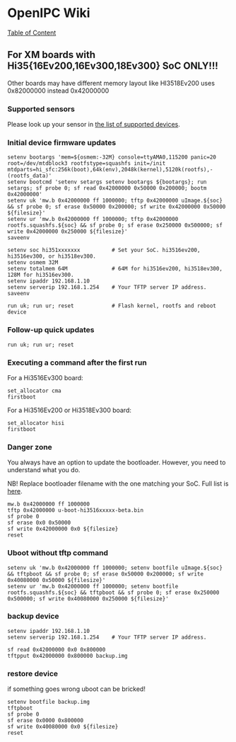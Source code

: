 # OpenIPC Wiki
[Table of Content](index.md)

For XM boards with Hi35{16Ev200,16Ev300,18Ev300} SoC ONLY!!!
------------------------------------------------------------

Other boards may have different memory layout like HI3518Ev200
uses 0x82000000 instead 0x42000000

### Supported sensors

Please look up your sensor in [the list of supported devices][1].

### Initial device firmware updates

```
setenv bootargs 'mem=${osmem:-32M} console=ttyAMA0,115200 panic=20 root=/dev/mtdblock3 rootfstype=squashfs init=/init mtdparts=hi_sfc:256k(boot),64k(env),2048k(kernel),5120k(rootfs),-(rootfs_data)'
setenv bootcmd 'setenv setargs setenv bootargs ${bootargs}; run setargs; sf probe 0; sf read 0x42000000 0x50000 0x200000; bootm 0x42000000'
setenv uk 'mw.b 0x42000000 ff 1000000; tftp 0x42000000 uImage.${soc} && sf probe 0; sf erase 0x50000 0x200000; sf write 0x42000000 0x50000 ${filesize}'
setenv ur 'mw.b 0x42000000 ff 1000000; tftp 0x42000000 rootfs.squashfs.${soc} && sf probe 0; sf erase 0x250000 0x500000; sf write 0x42000000 0x250000 ${filesize}'
saveenv

setenv soc hi351xxxxxxx          # Set your SoC. hi3516ev200, hi3516ev300, or hi3518ev300.
setenv osmem 32M
setenv totalmem 64M              # 64M for hi3516ev200, hi3518ev300, 128M for hi3516ev300.
setenv ipaddr 192.168.1.10
setenv serverip 192.168.1.254    # Your TFTP server IP address.
saveenv

run uk; run ur; reset            # Flash kernel, rootfs and reboot device
```

### Follow-up quick updates

```
run uk; run ur; reset
```

### Executing a command after the first run

For a Hi3516Ev300 board:
```
set_allocator cma
firstboot
```

For a Hi3516Ev200 or Hi3518Ev300 board:
```
set_allocator hisi
firstboot
```

### Danger zone

You always have an option to update the bootloader. However, you need to
understand what you do.

NB! Replace bootloader filename with the one matching your SoC. 
Full list is [here](https://github.com/OpenIPC/firmware/releases/tag/latest).

```
mw.b 0x42000000 ff 1000000
tftp 0x42000000 u-boot-hi3516xxxxx-beta.bin
sf probe 0
sf erase 0x0 0x50000
sf write 0x42000000 0x0 ${filesize}
reset
```

[1]: guide-supported-devices.md


### Uboot without tftp command

```
setenv uk 'mw.b 0x42000000 ff 1000000; setenv bootfile uImage.${soc} && tftpboot && sf probe 0; sf erase 0x50000 0x200000; sf write 0x40080000 0x50000 ${filesize}'
setenv ur 'mw.b 0x42000000 ff 1000000; setenv bootfile rootfs.squashfs.${soc} && tftpboot && sf probe 0; sf erase 0x250000 0x500000; sf write 0x40080000 0x250000 ${filesize}'
```


### backup device

```
setenv ipaddr 192.168.1.10
setenv serverip 192.168.1.254    # Your TFTP server IP address.

sf read 0x42000000 0x0 0x800000
tftpput 0x42000000 0x800000 backup.img
```


### restore device

if something goes wrong uboot can be bricked!

```
setenv bootfile backup.img
tftpboot
sf probe 0
sf erase 0x0000 0x800000
sf write 0x40080000 0x0 ${filesize}
reset
```
